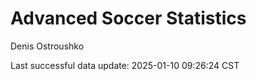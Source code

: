 # Advanced Soccer Statistics
Denis Ostroushko

<!-- gfm -->

Last successful data update: 2025-01-10 09:26:24 CST
